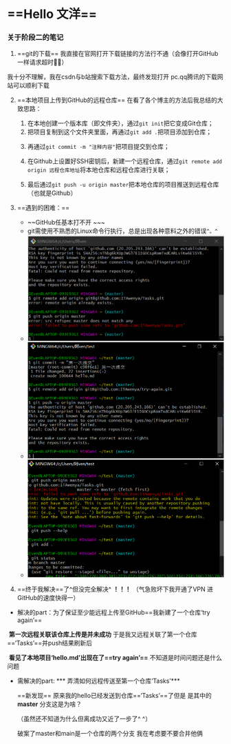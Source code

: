#  ==Hello 文洋==

### **关于阶段二的笔记**

1. ==git的下载== 我直接在官网打开下载链接的方法行不通（会像打开GitHub一样请求超时🤷‍♂️）

我十分不理解，我在csdn与b站搜索下载方法，最终发现打开 pc.qq腾讯的下载网站可以顺利下载

2. ==本地项目上传到GitHub的远程仓库==  在看了各个博主的方法后我总结的大致思路：

   1. 在本地创建一个版本库（即文件夹），通过`git init`把它变成Git仓库；

   2) 把项目复制到这个文件夹里面，再通过`git add .`把项目添加到仓库；

   3. 再通过`git commit -m "注释内容"`把项目提交到仓库；

   4. 在Github上设置好SSH密钥后，新建一个远程仓库，通过`git remote add origin 远程仓库地址`将本地仓库和远程仓库进行关联；

   5. 最后通过`git push -u origin master`把本地仓库的项目推送到远程仓库（也就是Github）

   

3. ==遇到的困难：==

   + ~~GitHub任基本打不开 ~~~
   + git需使用不熟悉的Linux命令行执行，总是出现各种意料之外的错误`^。^`
   + ![错误1.png](https://github.com/ITAwenya/Tasks/blob/main/%E9%94%99%E8%AF%AF1.png?raw=true)
   + ![错误2.png](https://github.com/ITAwenya/Tasks/blob/main/%E9%94%99%E8%AF%AF2.png?raw=true)
   + ![错误3.png](https://github.com/ITAwenya/Tasks/blob/main/%E9%94%99%E8%AF%AF3.png?raw=true)
   
   


 4.  ==终于我解决==了^但没完全解决^   **！！！** （气急败坏下我开通了VPN 进GitHub的速度快得一）
+  解决的part：为了保证至少能远程上传至GitHub==我新建了一个仓库‘try again’==

​     **第一次远程关联该仓库上传是并未成功** 于是我又远程关联了第一个仓库==‘Tasks’==并push结果刷新后

​     **看见了本地项目‘hello.md’出现在了==try again’==** 不知道是时间问题还是什么问题

+ 需解决的part: *** 弄清如何远程传送至第一个仓库‘Tasks’***

  
  
  
  
  ==新发现== 原来我的hello已经发送到仓库==‘Tasks’==了但是 是其中的**master** 分支这是为啥？
  
  （虽然还不知道为什么但离成功又近了一步了^ ^）
  
  破案了master和main是一个仓库的两个分支 我在考虑要不要合并他俩
  
  

​     

